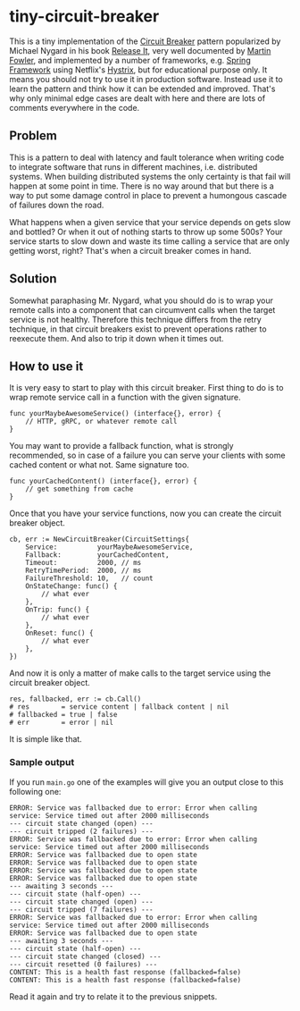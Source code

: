 # tiny-circuit-breaker

This is a tiny implementation of the [Circuit Breaker](https://en.wikipedia.org/wiki/Circuit_breaker_design_pattern) pattern popularized by Michael Nygard in his book [Release It](https://www.amazon.com/Release-Production-Ready-Software-Pragmatic-Programmers/dp/0978739213), very well documented by [Martin Fowler](https://martinfowler.com/bliki/CircuitBreaker.html), and implemented by a number of frameworks, e.g. [Spring Framework](https://spring.io/guides/gs/circuit-breaker/) using Netflix's [Hystrix](https://github.com/Netflix/Hystrix), but for educational purpose only. It means you should not try to use it in production software. Instead use it to learn the pattern and think how it can be extended and improved. That's why only minimal edge cases are dealt with here and there are lots of comments everywhere in the code.

## Problem

This is a pattern to deal with latency and fault tolerance when writing code to integrate software that runs in different machines, i.e. distributed systems. When building distributed systems the only certainty is that fail will happen at some point in time. There is no way around that but there is a way to put some damage control in place to prevent a humongous cascade of failures down the road.

What happens when a given service that your service depends on gets slow and bottled? Or when it out of nothing starts to throw up some 500s? Your service starts to slow down and waste its time calling a service that are only getting worst, right? That's when a circuit breaker comes in hand.

## Solution

Somewhat paraphasing Mr. Nygard, what you should do is to wrap your remote calls into a component that can circumvent calls when the target service is not healthy. Therefore this technique differs from the retry technique, in that circuit breakers exist to prevent operations rather to reexecute them. And also to trip it down when it times out.

## How to use it

It is very easy to start to play with this circuit breaker. First thing to do is to wrap remote service call in a function with the given signature.

   	func yourMaybeAwesomeService() (interface{}, error) {
        // HTTP, gRPC, or whatever remote call
    }

You may want to provide a fallback function, what is strongly recommended, so in case of a failure you can serve your clients with some cached content or what not. Same signature too.

   	func yourCachedContent() (interface{}, error) {
        // get something from cache
    }

Once that you have your service functions, now you can create the circuit breaker object.

    cb, err := NewCircuitBreaker(CircuitSettings{
		Service:          yourMaybeAwesomeService,
		Fallback:         yourCachedContent,
		Timeout:          2000, // ms
		RetryTimePeriod:  2000, // ms
		FailureThreshold: 10,   // count
		OnStateChange: func() {
			// what ever
		},
		OnTrip: func() {
			// what ever
		},
		OnReset: func() {
			// what ever
		},
	})

And now it is only a matter of make calls to the target service using the circuit breaker object.

	res, fallbacked, err := cb.Call()
    # res        = service content | fallback content | nil
    # fallbacked = true | false
    # err        = error | nil

It is simple like that.

### Sample output

If you run `main.go` one of the examples will give you an output close to this following one:

    ERROR: Service was fallbacked due to error: Error when calling service: Service timed out after 2000 milliseconds
    --- circuit state changed (open) ---
    --- circuit tripped (2 failures) ---
    ERROR: Service was fallbacked due to error: Error when calling service: Service timed out after 2000 milliseconds
    ERROR: Service was fallbacked due to open state
    ERROR: Service was fallbacked due to open state
    ERROR: Service was fallbacked due to open state
    ERROR: Service was fallbacked due to open state
    --- awaiting 3 seconds ---
    --- circuit state (half-open) ---
    --- circuit state changed (open) ---
    --- circuit tripped (7 failures) ---
    ERROR: Service was fallbacked due to error: Error when calling service: Service timed out after 2000 milliseconds
    ERROR: Service was fallbacked due to open state
    --- awaiting 3 seconds ---
    --- circuit state (half-open) ---
    --- circuit state changed (closed) ---
    --- circuit resetted (0 failures) ---
    CONTENT: This is a health fast response (fallbacked=false)
    CONTENT: This is a health fast response (fallbacked=false)

Read it again and try to relate it to the previous snippets.
